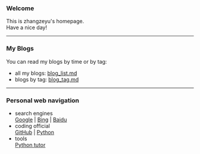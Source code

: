 ### Welcome  
This is zhangzeyu's homepage.  
Have a nice day!  

------------------------------------------

### My Blogs  
You can read my blogs by time or by tag:
 - all my blogs: [blog_list.md](https://mofree.github.io/blog_list.html)  
 - blogs by tag: [blog_tag.md](https://mofree.github.io/blog_tag.html)  
 
------------------------------------------

### Personal web navigation  
 - search engines  
 [Google](https://www.google.com/) | [Bing](https://www.bing.com/) | [Baidu](https://www.baidu.com/)  
 - coding official  
 [GitHub](https://github.com) | [Python](https://www.python.org/)  
 - tools  
 [Python tutor](http://www.pythontutor.com/)  
